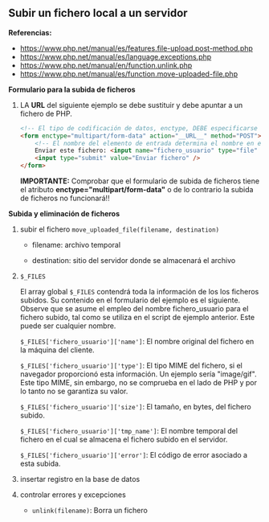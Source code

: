 ## Subir un fichero local a un servidor

**Referencias:**

- https://www.php.net/manual/es/features.file-upload.post-method.php
- https://www.php.net/manual/es/language.exceptions.php
- https://www.php.net/manual/en/function.unlink.php
- https://www.php.net/manual/es/function.move-uploaded-file.php

**Formulario para la subida de ficheros**

1. LA __URL__ del siguiente ejemplo se debe sustituir y debe apuntar a un fichero de PHP.

    ```html
    <!-- El tipo de codificación de datos, enctype, DEBE especificarse como sigue -->
    <form enctype="multipart/form-data" action="__URL__" method="POST">
        <!-- El nombre del elemento de entrada determina el nombre en el array $_FILES -->
        Enviar este fichero: <input name="fichero_usuario" type="file" />
        <input type="submit" value="Enviar fichero" />
    </form>
    ```

    **IMPORTANTE:** Comprobar que el formulario de subida de ficheros tiene el atributo **enctype="multipart/form-data"** o de lo contrario la subida de ficheros no funcionará!!

**Subida y eliminación de ficheros**

1. subir el fichero `move_uploaded_file(filename, destination)`

    - filename: archivo temporal

    - destination: sitio del servidor donde se almacenará el archivo

1. `$_FILES`

    El array global `$_FILES` contendrá toda la información de los los ficheros subidos. Su contenido en el formulario del ejemplo es el siguiente. Observe que se asume el empleo del nombre fichero_usuario para el fichero subido, tal como se utiliza en el script de ejemplo anterior. Este puede ser cualquier nombre.

    `$_FILES['fichero_usuario']['name']`: El nombre original del fichero en la máquina del cliente.

    `$_FILES['fichero_usuario']['type']`: El tipo MIME del fichero, si el navegador proporcionó esta información. Un ejemplo sería "image/gif". Este tipo MIME, sin embargo, no se comprueba en el lado de PHP y por lo tanto no se garantiza su valor.

    `$_FILES['fichero_usuario']['size']`: El tamaño, en bytes, del fichero subido.

    `$_FILES['fichero_usuario']['tmp_name']`: El nombre temporal del fichero en el cual se almacena el fichero subido en el servidor.

    `$_FILES['fichero_usuario']['error']`: El código de error asociado a esta subida.

1. insertar registro en la base de datos

1. controlar errores y excepciones
    - `unlink(filename)`: Borra un fichero
